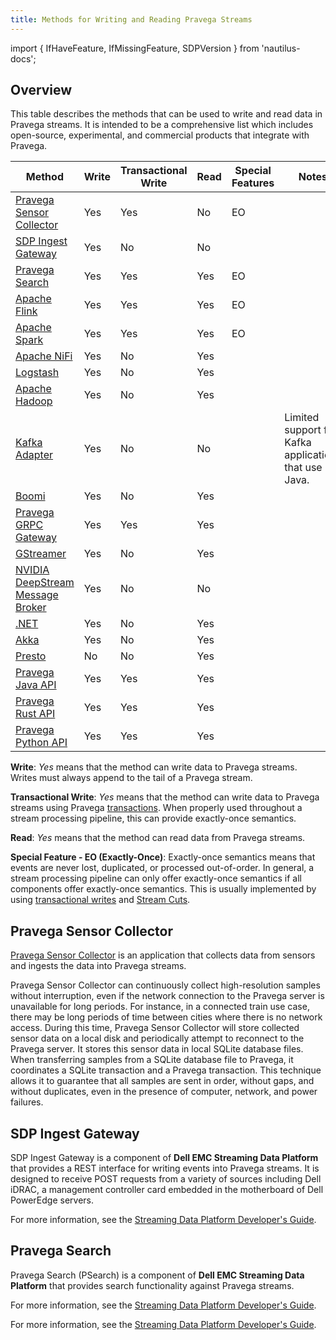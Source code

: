 ```yaml
---
title: Methods for Writing and Reading Pravega Streams
---
```


import { IfHaveFeature, IfMissingFeature, SDPVersion } from 'nautilus-docs';

## Overview

This table describes the methods that can be used to write and read data in Pravega streams. It is intended to be a comprehensive list which includes open-source, experimental, and commercial products that integrate with Pravega.

Method                                                                                | Write | Transactional Write | Read | Special Features | Notes
--------------------------------------------------------------------------------------|-------|---------------------|------|------------------|------------------------------------------------------
[Pravega Sensor Collector](#pravega-sensor-collector)                                 | Yes   | Yes                 | No   | EO               |
[SDP Ingest Gateway](#sdp-ingest-gateway)                                             | Yes   | No                  | No   |                  |
[Pravega Search](#pravega-search)                                                     | Yes   | Yes                 | Yes  | EO               |
[Apache Flink](../flink-connectors/index.md)                                          | Yes   | Yes                 | Yes  | EO               |
[Apache Spark](../spark-connectors/index.md)                                          | Yes   | Yes                 | Yes  | EO               |
[Apache NiFi](https://github.com/pravega/nifi-pravega)                                | Yes   | No                  | Yes  |                  |
[Logstash](https://github.com/pravega?q=logstash)                                     | Yes   | No                  | Yes  |                  |
[Apache Hadoop](https://github.com/pravega/hadoop-connectors)                         | Yes   | No                  | Yes  |                  |
[Kafka Adapter](https://github.com/pravega/kafka-adapter)                             | Yes   | No                  | No   |                  | Limited support for Kafka applications that use Java.
[Boomi](https://github.com/pravega/boomi-connector)                                   | Yes   | No                  | Yes  |                  |
[Pravega GRPC Gateway](https://github.com/pravega/pravega-grpc-gateway)               | Yes   | Yes                 | Yes  |                  |
[GStreamer](https://github.com/pravega/gstreamer-pravega)                             | Yes   | No                  | Yes  |                  |
[NVIDIA DeepStream Message Broker](https://github.com/pravega/gstreamer-pravega)      | Yes   | No                  | No   |                  |
[.NET](https://github.com/rofr/pravega-sharp)                                         | Yes   | No                  | Yes  |                  |
[Akka](https://doc.akka.io/docs/alpakka/current/pravega.html)                         | Yes   | No                  | Yes  |                  |
[Presto](https://github.com/pravega/presto-connector)                                 | No    | No                  | Yes  |                  |
[Pravega Java API](javadoc)                                                           | Yes   | Yes                 | Yes  |                  |
[Pravega Rust API](https://pravega.github.io/pravega-client-rust/)                    | Yes   | Yes                 | Yes  |                  |
[Pravega Python API](https://pravega.github.io/pravega-client-rust/Python/index.html) | Yes   | Yes                 | Yes  |                  |

**Write**: *Yes* means that the method can write data to Pravega streams. Writes must always append to the tail of a Pravega stream.

**Transactional Write**: *Yes* means that the method can write data to Pravega streams using Pravega [transactions](transactions.md). When properly used throughout a stream processing pipeline, this can provide exactly-once semantics.

**Read**: *Yes* means that the method can read data from Pravega streams.

**Special Feature - EO (Exactly-Once)**: Exactly-once semantics means that events are never lost, duplicated, or processed out-of-order. In general, a stream processing pipeline can only offer exactly-once semantics if all components offer exactly-once semantics. This is usually implemented by using [transactional writes](transactions.md) and [Stream Cuts](streamcuts.md).

## Pravega Sensor Collector

[Pravega Sensor Collector](https://github.com/pravega/pravega-sensor-collector) is an application that collects data from sensors and ingests the data into Pravega streams.

Pravega Sensor Collector can continuously collect high-resolution samples without interruption, even if the network connection to the Pravega server is unavailable for long periods. For instance, in a connected train use case, there may be long periods of time between cities where there is no network access. During this time, Pravega Sensor Collector will store collected sensor data on a local disk and periodically attempt to reconnect to the Pravega server. It stores this sensor data in local SQLite database files. When transferring samples from a SQLite database file to Pravega, it coordinates a SQLite transaction and a Pravega transaction. This technique allows it to guarantee that all samples are sent in order, without gaps, and without duplicates, even in the presence of computer, network, and power failures.

## SDP Ingest Gateway

SDP Ingest Gateway is a component of **Dell EMC Streaming Data Platform** that provides a REST interface for writing events into Pravega streams. It is designed to receive POST requests from a variety of sources including Dell iDRAC, a management controller card embedded in the motherboard of Dell PowerEdge servers.

For more information, see the [Streaming Data Platform Developer's Guide](https://dl.dell.com/content/docu96951_Streaming_Data_Platform_Developers_Guide.pdf).

## Pravega Search

Pravega Search (PSearch) is a component of **Dell EMC Streaming Data Platform** that provides search functionality against Pravega streams.

<IfMissingFeature feature="nautilus">

For more information, see the [Streaming Data Platform Developer's Guide](https://dl.dell.com/content/docu96951_Streaming_Data_Platform_Developers_Guide.pdf).

</IfMissingFeature>
<IfHaveFeature feature="nautilus">

For more information, see the [Streaming Data Platform Developer's Guide](../sdp/developer-guide/guide#working-with-pravega-search-psearch).

</IfHaveFeature>
